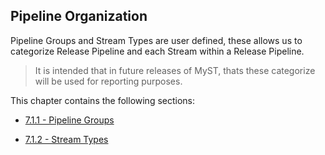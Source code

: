 ## Pipeline Organization
Pipeline Groups and Stream Types are user defined, these allows us to categorize Release Pipeline and each Stream within a Release Pipeline.

> It is intended that in future releases of MyST, thats these categorize will be used for reporting purposes.

This chapter contains the following sections:
* [7.1.1 - Pipeline Groups](7.1.pipelineOrganization/7.1.1.pipelineGroups.md)

* [7.1.2 - Stream Types](7.1.pipelineOrganization/7.1.2.streamTypes.md)
